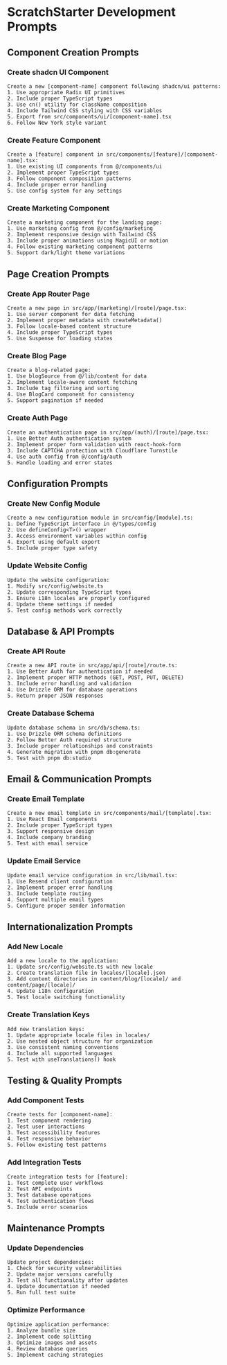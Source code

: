 # ScratchStarter Development Prompts

## Component Creation Prompts

### Create shadcn UI Component

```
Create a new [component-name] component following shadcn/ui patterns:
1. Use appropriate Radix UI primitives
2. Include proper TypeScript types
3. Use cn() utility for className composition
4. Include Tailwind CSS styling with CSS variables
5. Export from src/components/ui/[component-name].tsx
6. Follow New York style variant
```

### Create Feature Component

```
Create a [feature] component in src/components/[feature]/[component-name].tsx:
1. Use existing UI components from @/components/ui
2. Implement proper TypeScript types
3. Follow component composition patterns
4. Include proper error handling
5. Use config system for any settings
```

### Create Marketing Component

```
Create a marketing component for the landing page:
1. Use marketing config from @/config/marketing
2. Implement responsive design with Tailwind CSS
3. Include proper animations using MagicUI or motion
4. Follow existing marketing component patterns
5. Support dark/light theme variations
```

## Page Creation Prompts

### Create App Router Page

```
Create a new page in src/app/(marketing)/[route]/page.tsx:
1. Use server component for data fetching
2. Implement proper metadata with createMetadata()
3. Follow locale-based content structure
4. Include proper TypeScript types
5. Use Suspense for loading states
```

### Create Blog Page

```
Create a blog-related page:
1. Use blogSource from @/lib/content for data
2. Implement locale-aware content fetching
3. Include tag filtering and sorting
4. Use BlogCard component for consistency
5. Support pagination if needed
```

### Create Auth Page

```
Create an authentication page in src/app/(auth)/[route]/page.tsx:
1. Use Better Auth authentication system
2. Implement proper form validation with react-hook-form
3. Include CAPTCHA protection with Cloudflare Turnstile
4. Use auth config from @/config/auth
5. Handle loading and error states
```

## Configuration Prompts

### Create New Config Module

```
Create a new configuration module in src/config/[module].ts:
1. Define TypeScript interface in @/types/config
2. Use defineConfig<T>() wrapper
3. Access environment variables within config
4. Export using default export
5. Include proper type safety
```

### Update Website Config

```
Update the website configuration:
1. Modify src/config/website.ts
2. Update corresponding TypeScript types
3. Ensure i18n locales are properly configured
4. Update theme settings if needed
5. Test config methods work correctly
```

## Database & API Prompts

### Create API Route

```
Create a new API route in src/app/api/[route]/route.ts:
1. Use Better Auth for authentication if needed
2. Implement proper HTTP methods (GET, POST, PUT, DELETE)
3. Include error handling and validation
4. Use Drizzle ORM for database operations
5. Return proper JSON responses
```

### Create Database Schema

```
Update database schema in src/db/schema.ts:
1. Use Drizzle ORM schema definitions
2. Follow Better Auth required structure
3. Include proper relationships and constraints
4. Generate migration with pnpm db:generate
5. Test with pnpm db:studio
```

## Email & Communication Prompts

### Create Email Template

```
Create a new email template in src/components/mail/[template].tsx:
1. Use React Email components
2. Include proper TypeScript types
3. Support responsive design
4. Include company branding
5. Test with email service
```

### Update Email Service

```
Update email service configuration in src/lib/mail.tsx:
1. Use Resend client configuration
2. Implement proper error handling
3. Include template routing
4. Support multiple email types
5. Configure proper sender information
```

## Internationalization Prompts

### Add New Locale

```
Add a new locale to the application:
1. Update src/config/website.ts with new locale
2. Create translation file in locales/[locale].json
3. Add content directories in content/blog/[locale]/ and content/page/[locale]/
4. Update i18n configuration
5. Test locale switching functionality
```

### Create Translation Keys

```
Add new translation keys:
1. Update appropriate locale files in locales/
2. Use nested object structure for organization
3. Use consistent naming conventions
4. Include all supported languages
5. Test with useTranslations() hook
```

## Testing & Quality Prompts

### Add Component Tests

```
Create tests for [component-name]:
1. Test component rendering
2. Test user interactions
3. Test accessibility features
4. Test responsive behavior
5. Follow existing test patterns
```

### Add Integration Tests

```
Create integration tests for [feature]:
1. Test complete user workflows
2. Test API endpoints
3. Test database operations
4. Test authentication flows
5. Include error scenarios
```

## Maintenance Prompts

### Update Dependencies

```
Update project dependencies:
1. Check for security vulnerabilities
2. Update major versions carefully
3. Test all functionality after updates
4. Update documentation if needed
5. Run full test suite
```

### Optimize Performance

```
Optimize application performance:
1. Analyze bundle size
2. Implement code splitting
3. Optimize images and assets
4. Review database queries
5. Implement caching strategies
```
